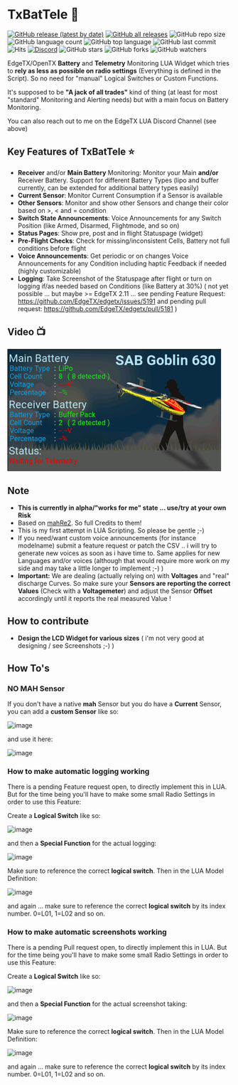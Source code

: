 # TxBatTele :battery:

[![GitHub release (latest by date)](https://img.shields.io/github/v/release/derelict/TxBatTele)](https://github.com/derelict/TxBatTele/releases/latest)
[![GitHub all releases](https://img.shields.io/github/downloads/derelict/TxBatTele/total)](https://github.com/derelict/TxBatTele/releases)
![GitHub repo size](https://img.shields.io/github/repo-size/derelict/TxBatTele)
![GitHub language count](https://img.shields.io/github/languages/count/derelict/TxBatTele)
![GitHub top language](https://img.shields.io/github/languages/top/derelict/TxBatTele)
![GitHub last commit](https://img.shields.io/github/last-commit/derelict/TxBatTele?color=red)
![Hits](https://hits.seeyoufarm.com/api/count/incr/badge.svg?url=https%3A%2F%2Fgithub.com%2Fderelict%2FTxBatTele&count_bg=%2379C83D&title_bg=%23555555&icon=&icon_color=%23E7E7E7&title=hits&edge_flat=false)
[![Discord](https://img.shields.io/discord/839849772864503828.svg?label=&logo=discord&logoColor=ffffff&color=7389D8&labelColor=6A7EC2)](https://discord.com/channels/839849772864503828/842693696629899274)
![GitHub stars](https://img.shields.io/github/stars/derelict/TxBatTele?style=social)
![GitHub forks](https://img.shields.io/github/forks/derelict/TxBatTele?style=social)
![GitHub watchers](https://img.shields.io/github/watchers/derelict/TxBatTele?style=social)

EdgeTX/OpenTX **Battery** and **Telemetry** Monitoring LUA Widget which tries to **rely as less as possible on radio settings** (Everything is defined in the Script). So no need for "manual" Logical Switches or Custom Functions.

It's supposed to be **"A jack of all trades"** kind of thing (at least for most "standard" Monitoring and Alerting needs) but with a main focus on Battery Monitoring.

You can also reach out to me on the EdgeTX LUA Discord Channel (see above)

## Key Features of TxBatTele ⭐
- **Receiver** and/or **Main Battery** Monitoring: Monitor your Main **and/or** Receiver Battery. Support for different Battery Types (lipo and buffer currently, can be extended for additional battery types easily)
- **Current Sensor**: Monitor Current Consumption if a Sensor is available
- **Other Sensors**: Monitor and show other Sensors and change their color based on >, < and = condition
- **Switch State Announcements**: Voice Announcements for any Switch Position (like Armed, Disarmed, Flightmode, and so on)
- **Status Pages**: Show pre, post and in flight Statuspage (widget)
- **Pre-Flight Checks**: Check for missing/inconsistent Cells, Battery not full conditions before flight
- **Voice Announcements**: Get periodic or on changes Voice Announcements for any Condition including haptic Feedback if needed (highly customizable)
- **Logging**: Take Screenshot of the Statuspage after flight or turn on logging if/as needed based on Conditions (like Battery at 30%) ( not yet possible ... but maybe >= EdgeTX 2.11 ... see pending Feature Request: https://github.com/EdgeTX/edgetx/issues/5191 and pending pull request: https://github.com/EdgeTX/edgetx/pull/5181 )

## Video :tv:
[<img src="screenshots/demovid.gif">](https://youtu.be/zkkMqSeXS8w)

## Note
- **This is currently in alpha/"works for me" state ... use/try at your own Risk**
- Based on [mahRe2](https://github.com/fdm225/mahRe2). So full Credits to them!
- This is my first attempt in LUA Scripting. So please be gentle ;-)
- If you need/want custom voice announcements (for instance modelname) submit a feature request or patch the CSV .. i will try to generate new voices as soon as i have time to. Same applies for new Languages and/or voices (although that would require more work on my side and may take a little longer to implement ;-) )
- **Important:** We are dealing (actually relying on) with **Voltages** and "real" discharge Curves. So make sure your **Sensors are reporting the correct Values** (Check with a **Voltagemeter**) and adjust the Sensor **Offset** accordingly until it reports the real measured Value !

## How to contribute
- **Design the LCD Widget for various sizes** ( i'm not very good at designing / see Screenshots ;-) )

## How To's
### NO MAH Sensor
If you don't have a native **mah** Sensor but you do have a **Current** Sensor, you can add a **custom Sensor** like so:

![image](https://github.com/derelict/TxBatTele/assets/2826671/7510e0a4-cda9-4f3e-937d-59755bf00a51)

and use it here:

![image](https://github.com/derelict/TxBatTele/assets/2826671/899175e5-2013-4740-a058-fd3edc4ff4bc)

### How to make automatic logging working
There is a pending Feature request open, to directly implement this in LUA. But for the time being you'll have to make some small Radio Settings in order to use this Feature:

Create a **Logical Switch** like so:

![image](https://github.com/derelict/TxBatTele/assets/2826671/b6b1c3cd-5002-4b37-a6c9-de3d3fd41b73)

and then a **Special Function** for the actual logging:

![image](https://github.com/derelict/TxBatTele/assets/2826671/a6bc40c3-0486-4716-b21f-451a296fca34)

Make sure to reference the correct **logical switch**. Then in the LUA Model Definition:

![image](https://github.com/derelict/TxBatTele/assets/2826671/9e94d1ed-b566-4ed2-bf47-f1744532c5d8)

and again ... make sure to reference the correct **logical switch** by its index number. 0=L01, 1=L02 and so on.

### How to make automatic screenshots working
There is a pending Pull request open, to directly implement this in LUA. But for the time being you'll have to make some small Radio Settings in order to use this Feature:

Create a **Logical Switch** like so:

![image](https://github.com/derelict/TxBatTele/assets/2826671/fe1071b8-fe24-4f0e-98a9-3b7b9d034f02)

and then a **Special Function** for the actual screenshot taking:

![image](https://github.com/derelict/TxBatTele/assets/2826671/93556a3a-2cc2-4581-849e-09326ece0aa0)

Make sure to reference the correct **logical switch**. Then in the LUA Model Definition:

![image](https://github.com/derelict/TxBatTele/assets/2826671/3582b5b4-ddea-4129-b208-fc20a4f7bc61)

and again ... make sure to reference the correct **logical switch** by its index number. 0=L01, 1=L02 and so on.

